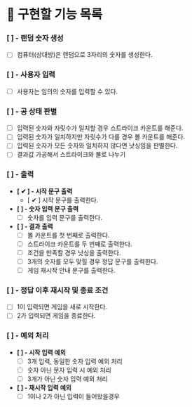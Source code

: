 # 🎯 구현할 기능 목록

### [  ] - 랜덤 숫자 생성

- [  ] 컴퓨터(상대방)은 랜덤으로 3자리의 숫자를 생성한다.

### [  ] - 사용자 입력

- [  ] 사용자는 임의의 숫자를 입력할 수 있다.

### [  ] - 공 상태 판별

- [  ] 입력된 숫자와 자릿수가 일치할 경우 스트라이크 카운트를 해준다.
- [  ] 입력된 숫자가 일치하지만 자릿수가 다를 경우 볼 카운트를 해준다.
- [  ] 입력된 숫자가 모든 숫자와 일치하지 않다면 낫싱임을 판별한다.
- [  ] 결과값 가공해서 스트라이크와 볼로 나누기

### [  ] - 출력
- **[ ✔ ] - 시작 문구 출력**
    - [ ✔ ] 시작 문구를 출력한다.
- **[  ] - 숫자 입력 문구 출력**
    - [  ] 숫자를 입력 문구를 출력한다.
- **[  ] - 결과 출력**
    - [  ] 볼 카운트를 첫 번째로 출력한다.
    - [  ] 스트라이크 카운트를 두 번째로 출력한다.
    - [  ] 조건을 만족할 경우 낫싱을 출력한다.
    - [  ] 3개의 숫자를 모두 맞힐 경우 정답 문구를 출력한다.
    - [  ] 게임 재시작 안내 문구를 출력한다.

### [  ] - 정답 이후 재시작 및 종료 조건
- [  ] 1이 입력되면 게임을 새로 시작한다.
- [  ] 2가 입력되면 게임을 종료한다.

### [  ] - 예외 처리

- **[  ] - 시작 입력 예외**
    - [  ] 3개 입력, 동일한 숫자 입력 예외 처리
    - [  ] 숫자 아닌 문자 입력 시 예외 처리
    - [  ] 3개가 아닌 숫자 입력 예외 처리
- **[  ] - 재시작 입력 예외**
    - [  ] 1이나 2가 아닌 입력이 들어왔을경우